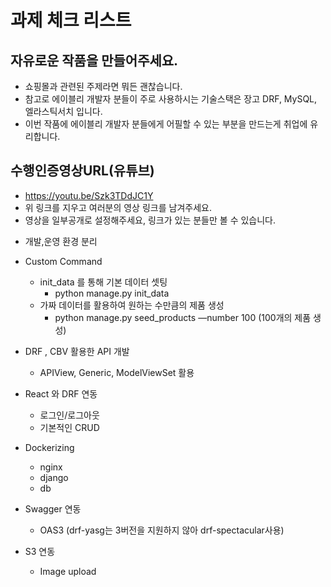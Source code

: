 # 과제 체크 리스트

## 자유로운 작품을 만들어주세요.

- 쇼핑몰과 관련된 주제라면 뭐든 괜찮습니다.
- 참고로 에이블리 개발자 분들이 주로 사용하시는 기술스택은 장고 DRF, MySQL, 엘라스틱서치 입니다.
- 이번 작품에 에이블리 개발자 분들에게 어필할 수 있는 부분을 만드는게 취업에 유리합니다.

## 수행인증영상URL(유튜브)

- https://youtu.be/Szk3TDdJC1Y
- 위 링크를 지우고 여러분의 영상 링크를 남겨주세요.
- 영상을 일부공개로 설정해주세요, 링크가 있는 분들만 볼 수 있습니다.


* 개발,운영 환경 분리

* Custom Command
    * init_data 를 통해 기본 데이터 셋팅
        * python manage.py init_data
    * 가짜 데이터를 활용하여 원하는 수만큼의 제품 생성
        * python manage.py seed_products —number 100 (100개의 제품 생성)

* DRF , CBV 활용한 API 개발
    * APIView, Generic, ModelViewSet 활용

* React 와 DRF 연동
    * 로그인/로그아웃
    * 기본적인 CRUD

* Dockerizing
    * nginx
    * django
    * db

* Swagger 연동
    * OAS3 (drf-yasg는 3버전을 지원하지 않아 drf-spectacular사용)

* S3 연동
    * Image upload